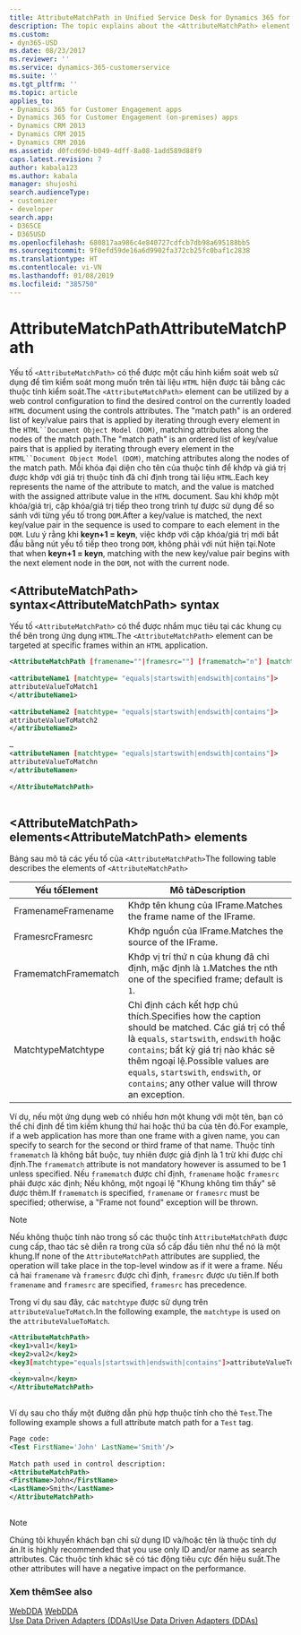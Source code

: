 ```yaml
---
title: AttributeMatchPath in Unified Service Desk for Dynamics 365 for Customer Engagement apps | MicrosoftDocs
description: The topic explains about the <AttributeMatchPath> element that can be utilized by a web control configuration to find the desired control on the currently loaded HTML document using the controls attributes.
ms.custom:
- dyn365-USD
ms.date: 08/23/2017
ms.reviewer: ''
ms.service: dynamics-365-customerservice
ms.suite: ''
ms.tgt_pltfrm: ''
ms.topic: article
applies_to:
- Dynamics 365 for Customer Engagement apps
- Dynamics 365 for Customer Engagement (on-premises) apps
- Dynamics CRM 2013
- Dynamics CRM 2015
- Dynamics CRM 2016
ms.assetid: d0fcd69d-b049-4dff-8a08-1add589d88f9
caps.latest.revision: 7
author: kabala123
ms.author: kabala
manager: shujoshi
search.audienceType:
- customizer
- developer
search.app:
- D365CE
- D365USD
ms.openlocfilehash: 680817aa986c4e840727cdfcb7db98a695188bb5
ms.sourcegitcommit: 9f0efd59de16a6d9902fa372cb25fc0baf1c2838
ms.translationtype: HT
ms.contentlocale: vi-VN
ms.lasthandoff: 01/08/2019
ms.locfileid: "385750"
---
```

# <a name="attributematchpath"></a><span data-ttu-id="03ad8-103">AttributeMatchPath</span><span class="sxs-lookup"><span data-stu-id="03ad8-103">AttributeMatchPath</span></span>
<span data-ttu-id="03ad8-104">Yếu tố `<AttributeMatchPath>` có thể được một cấu hình kiểm soát web sử dụng để tìm kiểm soát mong muốn trên tài liệu `HTML` hiện được tải bằng các thuộc tính kiểm soát.</span><span class="sxs-lookup"><span data-stu-id="03ad8-104">The `<AttributeMatchPath>` element can be utilized by a web control configuration to find the desired control on the currently loaded `HTML` document using the controls attributes.</span></span> <span data-ttu-id="03ad8-105">The "match path" is an ordered list of key/value pairs that is applied by iterating through every element in the `HTML``Document Object Model (DOM)`, matching attributes along the nodes of the match path.</span><span class="sxs-lookup"><span data-stu-id="03ad8-105">The "match path" is an ordered list of key/value pairs that is applied by iterating through every element in the `HTML``Document Object Model (DOM)`, matching attributes along the nodes of the match path.</span></span> <span data-ttu-id="03ad8-106">Mỗi khóa đại diện cho tên của thuộc tính để khớp và giá trị được khớp với giá trị thuộc tính đã chỉ định trong tài liệu `HTML`.</span><span class="sxs-lookup"><span data-stu-id="03ad8-106">Each key represents the name of the attribute to match, and the value is matched with the assigned attribute value in the `HTML` document.</span></span> <span data-ttu-id="03ad8-107">Sau khi khớp một khóa/giá trị, cặp khóa/giá trị tiếp theo trong trình tự được sử dụng để so sánh với từng yếu tố trong `DOM`.</span><span class="sxs-lookup"><span data-stu-id="03ad8-107">After a key/value is matched, the next key/value pair in the sequence is used to compare to each element in the `DOM`.</span></span> <span data-ttu-id="03ad8-108">Lưu ý rằng khi **keyn+1 = keyn**, việc khớp với cặp khóa/giá trị mới bắt đầu bằng nút yếu tố tiếp theo trong `DOM`, không phải với nút hiện tại.</span><span class="sxs-lookup"><span data-stu-id="03ad8-108">Note that when **keyn+1 = keyn**, matching with the new key/value pair begins with the next element node in the `DOM`, not with the current node.</span></span>  
  
<a name="syntax"></a>   
## <a name="attributematchpath-syntax"></a><span data-ttu-id="03ad8-109">\<AttributeMatchPath> syntax</span><span class="sxs-lookup"><span data-stu-id="03ad8-109">\<AttributeMatchPath> syntax</span></span>  
 <span data-ttu-id="03ad8-110">Yếu tố `<AttributeMatchPath>` có thể được nhắm mục tiêu tại các khung cụ thể bên trong ứng dụng `HTML`.</span><span class="sxs-lookup"><span data-stu-id="03ad8-110">The `<AttributeMatchPath>` element can be targeted at specific frames within an `HTML` application.</span></span>  
  
```xml  
<AttributeMatchPath [framename=""|framesrc=""] [framematch="n"] [matchtype="equals|startswith|endswith|contains"]>  
  
<attributeName1 [matchtype= "equals|startswith|endswith|contains"]>  
attributeValueToMatch1  
</attributeName1>  
  
<attributeName2 [matchtype= "equals|startswith|endswith|contains"]>  
attributeValueToMatch2  
</attributeName2>  
  
…  
<attributeNamen [matchtype= "equals|startswith|endswith|contains"]>  
attributeValueToMatchn  
</attributeNamen>  
  
</AttributeMatchPath>  
  
```  
  
<a name="elements"></a>   
## <a name="attributematchpath-elements"></a><span data-ttu-id="03ad8-111">\<AttributeMatchPath> elements</span><span class="sxs-lookup"><span data-stu-id="03ad8-111">\<AttributeMatchPath> elements</span></span>  
 <span data-ttu-id="03ad8-112">Bảng sau mô tả các yếu tố của `<AttributeMatchPath>`</span><span class="sxs-lookup"><span data-stu-id="03ad8-112">The following table describes the elements of `<AttributeMatchPath>`</span></span>  
  
|<span data-ttu-id="03ad8-113">Yếu tố</span><span class="sxs-lookup"><span data-stu-id="03ad8-113">Element</span></span>|<span data-ttu-id="03ad8-114">Mô tả</span><span class="sxs-lookup"><span data-stu-id="03ad8-114">Description</span></span>|  
|-------------|-----------------|  
|<span data-ttu-id="03ad8-115">Framename</span><span class="sxs-lookup"><span data-stu-id="03ad8-115">Framename</span></span>|<span data-ttu-id="03ad8-116">Khớp tên khung của IFrame.</span><span class="sxs-lookup"><span data-stu-id="03ad8-116">Matches the frame name of the IFrame.</span></span>|  
|<span data-ttu-id="03ad8-117">Framesrc</span><span class="sxs-lookup"><span data-stu-id="03ad8-117">Framesrc</span></span>|<span data-ttu-id="03ad8-118">Khớp nguồn của IFrame.</span><span class="sxs-lookup"><span data-stu-id="03ad8-118">Matches the source of the IFrame.</span></span>|  
|<span data-ttu-id="03ad8-119">Framematch</span><span class="sxs-lookup"><span data-stu-id="03ad8-119">Framematch</span></span>|<span data-ttu-id="03ad8-120">Khớp vị trí thứ n của khung đã chỉ định, mặc định là `1`.</span><span class="sxs-lookup"><span data-stu-id="03ad8-120">Matches the nth one of the specified frame; default is `1`.</span></span>|  
|<span data-ttu-id="03ad8-121">Matchtype</span><span class="sxs-lookup"><span data-stu-id="03ad8-121">Matchtype</span></span>|<span data-ttu-id="03ad8-122">Chỉ định cách kết hợp chú thích.</span><span class="sxs-lookup"><span data-stu-id="03ad8-122">Specifies how the caption should be matched.</span></span> <span data-ttu-id="03ad8-123">Các giá trị có thể là `equals`, `startswith`, `endswith` hoặc `contains`; bất kỳ giá trị nào khác sẽ thêm ngoại lệ.</span><span class="sxs-lookup"><span data-stu-id="03ad8-123">Possible values are `equals`, `startswith`, `endswith`, or `contains`; any other value will throw an exception.</span></span>|  
  
 <span data-ttu-id="03ad8-124">Ví dụ, nếu một ứng dụng web có nhiều hơn một khung với một tên, bạn có thể chỉ định để tìm kiếm khung thứ hai hoặc thứ ba của tên đó.</span><span class="sxs-lookup"><span data-stu-id="03ad8-124">For example, if a web application has more than one frame with a given name, you can specify to search for the second or third frame of that name.</span></span> <span data-ttu-id="03ad8-125">Thuộc tính `framematch` là không bắt buộc, tuy nhiên được giả định là 1 trừ khi được chỉ định.</span><span class="sxs-lookup"><span data-stu-id="03ad8-125">The `framematch` attribute is not mandatory however is assumed to be 1 unless specified.</span></span> <span data-ttu-id="03ad8-126">Nếu `framematch` được chỉ định, `framename` hoặc `framesrc` phải được xác định; Nếu không, một ngoại lệ "Khung không tìm thấy" sẽ được thêm.</span><span class="sxs-lookup"><span data-stu-id="03ad8-126">If `framematch` is specified, `framename` or `framesrc` must be specified; otherwise, a "Frame not found" exception will be thrown.</span></span>  
  
> [!NOTE]
>  <span data-ttu-id="03ad8-127">Nếu không thuộc tính nào trong số các thuộc tính `AttributeMatchPath` được cung cấp, thao tác sẽ diễn ra trong cửa sổ cấp đầu tiên như thể nó là một khung.</span><span class="sxs-lookup"><span data-stu-id="03ad8-127">If none of the `AttributeMatchPath` attributes are supplied, the operation will take place in the top-level window as if it were a frame.</span></span> <span data-ttu-id="03ad8-128">Nếu cả hai `framename` và `framesrc` được chỉ định, `framesrc` được ưu tiên.</span><span class="sxs-lookup"><span data-stu-id="03ad8-128">If both `framename` and `framesrc` are specified, `framesrc` has precedence.</span></span>  
  
 <span data-ttu-id="03ad8-129">Trong ví dụ sau đây, các `matchtype` được sử dụng trên `attributeValueToMatch`.</span><span class="sxs-lookup"><span data-stu-id="03ad8-129">In the following example, the `matchtype` is used on the `attributeValueToMatch`.</span></span>  
  
```xml  
<AttributeMatchPath>  
<key1>val1</key1>  
<key2>val2</key2>  
<key3[matchtype="equals|startswith|endswith|contains"]>attributeValueToMatch</key3>  
  .  
<keyn>valn</keyn>  
</AttributeMatchPath>  
  
```  
  
 <span data-ttu-id="03ad8-130">Ví dụ sau cho thấy một đường dẫn phù hợp thuộc tính cho thẻ `Test`.</span><span class="sxs-lookup"><span data-stu-id="03ad8-130">The following example shows a full attribute match path for a `Test` tag.</span></span>  
  
```xml  
Page code:    
<Test FirstName='John' LastName='Smith'/>  
  
Match path used in control description:    
<AttributeMatchPath>  
<FirstName>John</FirstName>  
<LastName>Smith</LastName>  
</AttributeMatchPath>  
  
```  
  
> [!NOTE]
>  <span data-ttu-id="03ad8-131">Chúng tôi khuyến khách bạn chỉ sử dụng ID và/hoặc tên là thuộc tính dự án.</span><span class="sxs-lookup"><span data-stu-id="03ad8-131">It is highly recommended that you use only ID and/or name as search attributes.</span></span> <span data-ttu-id="03ad8-132">Các thuộc tính khác sẽ có tác động tiêu cực đến hiệu suất.</span><span class="sxs-lookup"><span data-stu-id="03ad8-132">The other attributes will have a negative impact on the performance.</span></span>  
  
### <a name="see-also"></a><span data-ttu-id="03ad8-133">Xem thêm</span><span class="sxs-lookup"><span data-stu-id="03ad8-133">See also</span></span>  
 <span data-ttu-id="03ad8-134">[WebDDA](../unified-service-desk/web-dda.md) </span><span class="sxs-lookup"><span data-stu-id="03ad8-134">[WebDDA](../unified-service-desk/web-dda.md) </span></span>  
 [<span data-ttu-id="03ad8-135">Use Data Driven Adapters (DDAs)</span><span class="sxs-lookup"><span data-stu-id="03ad8-135">Use Data Driven Adapters (DDAs)</span></span>](../unified-service-desk/use-data-driven-adapters-ddas.md)
